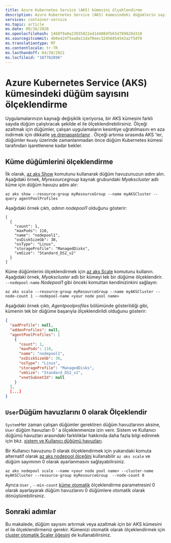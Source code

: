 ```yaml
---
title: Azure Kubernetes Service (AKS) kümesini ölçeklendirme
description: Azure Kubernetes Service (AKS) kümesindeki düğümlerin sayısını ölçeklendirmeyi öğrenin.
services: container-service
ms.topic: article
ms.date: 09/16/2020
ms.openlocfilehash: 1468f9a0a23935022ed14488dfb65d789828d310
ms.sourcegitcommit: 4b0e424f5aa8a11daf0eec32456854542a2f5df0
ms.translationtype: MT
ms.contentlocale: tr-TR
ms.lasthandoff: 04/20/2021
ms.locfileid: "107782896"
---
```

# <a name="scale-the-node-count-in-an-azure-kubernetes-service-aks-cluster"></a>Azure Kubernetes Service (AKS) kümesindeki düğüm sayısını ölçeklendirme

Uygulamalarınızın kaynağı değişiklik içeriyorsa, bir AKS kümesini farklı sayıda düğüm çalıştıracak şekilde el ile ölçeklendirebilirsiniz. Ölçeği azaltmak için düğümler, çalışan uygulamaların kesintiye uğratılmasını en aza indirmek için dikkatle [ve drenapaştırlanır][kubernetes-drain] . Ölçeği artırma sırasında AKS 'ler, düğümler `Ready` üzerinde zamanlanmadan önce düğüm Kubernetes kümesi tarafından işaretlenene kadar bekler.

## <a name="scale-the-cluster-nodes"></a>Küme düğümlerini ölçeklendirme

İlk olarak, [az aks Show][az-aks-show] komutunu kullanarak düğüm havuzunuzun *adını* alın. Aşağıdaki örnek, *Myresourcegroup* kaynak grubundaki *Myakscluster* adlı küme için düğüm havuzu adını alır:

```azurecli-interactive
az aks show --resource-group myResourceGroup --name myAKSCluster --query agentPoolProfiles
```

Aşağıdaki örnek çıktı, *adının* *nodepool1* olduğunu gösterir:

```output
[
  {
    "count": 1,
    "maxPods": 110,
    "name": "nodepool1",
    "osDiskSizeGb": 30,
    "osType": "Linux",
    "storageProfile": "ManagedDisks",
    "vmSize": "Standard_DS2_v2"
  }
]
```

Küme düğümlerini ölçeklendirmek için [az aks Scale][az-aks-scale] komutunu kullanın. Aşağıdaki örnek, *Myakscluster* adlı bir kümeyi tek bir düğüme ölçeklendirir. `--nodepool-name` *Nodepool1* gibi önceki komuttan kendinizinkini sağlayın:

```azurecli-interactive
az aks scale --resource-group myResourceGroup --name myAKSCluster --node-count 1 --nodepool-name <your node pool name>
```

Aşağıdaki örnek çıktı, *Agentpoolprofiles* bölümünde gösterildiği gibi, kümenin tek bir düğüme başarıyla ölçeklendirildi olduğunu gösterir:

```json
{
  "aadProfile": null,
  "addonProfiles": null,
  "agentPoolProfiles": [
    {
      "count": 1,
      "maxPods": 110,
      "name": "nodepool1",
      "osDiskSizeGb": 30,
      "osType": "Linux",
      "storageProfile": "ManagedDisks",
      "vmSize": "Standard_DS2_v2",
      "vnetSubnetId": null
    }
  ],
  [...]
}
```


## <a name="scale-user-node-pools-to-0"></a>`User`Düğüm havuzlarını 0 olarak Ölçeklendir

`System`Her zaman çalışan düğümler gerektiren düğüm havuzlarının aksine, `User` düğüm havuzları 0 ' a ölçeklenmenize izin verir. Sistem ve Kullanıcı düğümü havuzları arasındaki farklılıklar hakkında daha fazla bilgi edinmek için bkz. [sistem ve Kullanıcı düğümü havuzları](use-system-pools.md).

Bir Kullanıcı havuzunu 0 olarak ölçeklendirmek için yukarıdaki komuta alternatif olarak [az aks nodepool ölçeğini][az-aks-nodepool-scale] kullanabilir `az aks scale` ve düğüm sayımının 0 olarak ayarlanmasını sağlayabilirsiniz.


```azurecli-interactive
az aks nodepool scale --name <your node pool name> --cluster-name myAKSCluster --resource-group myResourceGroup  --node-count 0 
```

Ayrıca `User` , `--min-count` [küme otomatik](cluster-autoscaler.md) ölçeklendirme parametresini 0 olarak ayarlayarak düğüm havuzlarını 0 düğümlere otomatik olarak dönüştürebilirsiniz.

## <a name="next-steps"></a>Sonraki adımlar

Bu makalede, düğüm sayısını artırmak veya azaltmak için bir AKS kümesini el ile ölçeklendirmeniz gerekir. Kümenizi otomatik olarak ölçeklendirmek için [cluster otomatik Scaler öğesini][cluster-autoscaler] de kullanabilirsiniz.

<!-- LINKS - external -->
[kubernetes-drain]: https://kubernetes.io/docs/tasks/administer-cluster/safely-drain-node/

<!-- LINKS - internal -->
[aks-tutorial]: ./tutorial-kubernetes-prepare-app.md
[az-aks-show]: /cli/azure/aks#az_aks_show
[az-aks-scale]: /cli/azure/aks#az_aks_scale
[cluster-autoscaler]: cluster-autoscaler.md
[az-aks-nodepool-scale]: /cli/azure/aks/nodepool#az_aks_nodepool_scale
